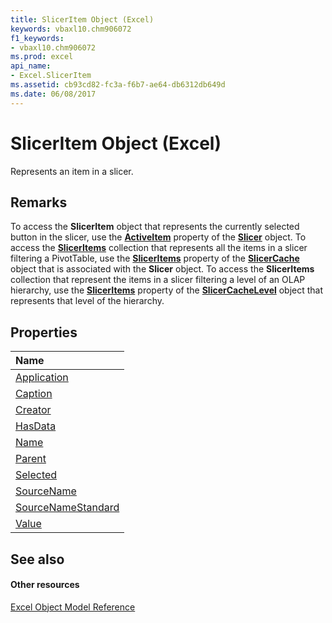 ```yaml
---
title: SlicerItem Object (Excel)
keywords: vbaxl10.chm906072
f1_keywords:
- vbaxl10.chm906072
ms.prod: excel
api_name:
- Excel.SlicerItem
ms.assetid: cb93cd82-fc3a-f6b7-ae64-db6312db649d
ms.date: 06/08/2017
---
```



# SlicerItem Object (Excel)

Represents an item in a slicer.


## Remarks

To access the **SlicerItem** object that represents the currently selected button in the slicer, use the **[ActiveItem](slicer-activeitem-property-excel.md)** property of the **[Slicer](slicer-object-excel.md)** object. To access the **[SlicerItems](sliceritems-object-excel.md)** collection that represents all the items in a slicer filtering a PivotTable, use the **[SlicerItems](slicercache-sliceritems-property-excel.md)** property of the **[SlicerCache](slicercache-object-excel.md)** object that is associated with the **Slicer** object. To access the **SlicerItems** collection that represent the items in a slicer filtering a level of an OLAP hierarchy, use the **[SlicerItems](slicercachelevel-sliceritems-property-excel.md)** property of the **[SlicerCacheLevel](slicercachelevel-object-excel.md)** object that represents that level of the hierarchy.


## Properties



|**Name**|
|:-----|
|[Application](sliceritem-application-property-excel.md)|
|[Caption](sliceritem-caption-property-excel.md)|
|[Creator](sliceritem-creator-property-excel.md)|
|[HasData](sliceritem-hasdata-property-excel.md)|
|[Name](sliceritem-name-property-excel.md)|
|[Parent](sliceritem-parent-property-excel.md)|
|[Selected](sliceritem-selected-property-excel.md)|
|[SourceName](sliceritem-sourcename-property-excel.md)|
|[SourceNameStandard](sliceritem-sourcenamestandard-property-excel.md)|
|[Value](sliceritem-value-property-excel.md)|

## See also


#### Other resources


[Excel Object Model Reference](http://msdn.microsoft.com/library/11ea8598-8a20-92d5-f98b-0da04263bf2c%28Office.15%29.aspx)
